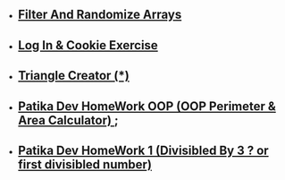 - ##  [Filter And Randomize Arrays](array_filter_array_rand.php)
- ##  [Log In & Cookie Exercise](loginProject/)
- ##  [Triangle Creator (*)](triangleCreator.php)
- ##  [Patika Dev HomeWork OOP (OOP Perimeter & Area Calculator) ](OOPExam1.php);

- ##  [Patika Dev HomeWork 1 (Divisibled By 3 ? or first divisibled number) ](patikaHomeWork1.php)


